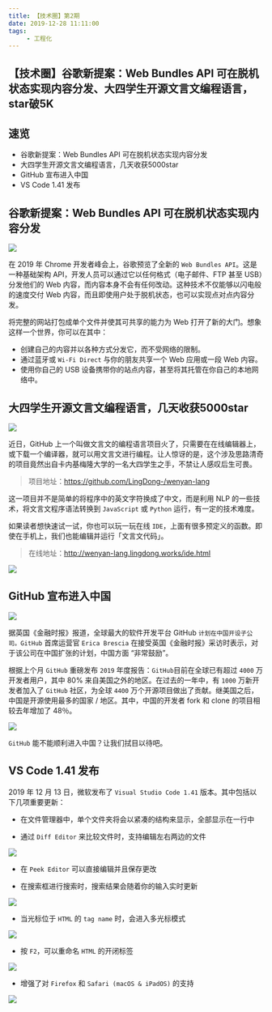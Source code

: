 ```yaml
---
title: 【技术圈】第2期
date: 2019-12-28 11:11:00
tags:
     - 工程化
---
```


## 【技术圈】谷歌新提案：Web Bundles API 可在脱机状态实现内容分发、大四学生开源文言文编程语言，star破5K

## 速览

- 谷歌新提案：Web Bundles API 可在脱机状态实现内容分发
- 大四学生开源文言文编程语言，几天收获5000star
- GitHub 宣布进入中国
- VS Code 1.41 发布

## 谷歌新提案：Web Bundles API 可在脱机状态实现内容分发

![](https://lsqimg-1257917459.cos.ap-beijing.myqcloud.com/20191218222759.png)

在 2019 年 Chrome 开发者峰会上，谷歌预览了全新的 `Web Bundles API`。这是一种基础架构 API，开发人员可以通过它以任何格式（电子邮件、FTP 甚至 USB）分发他们的 Web 内容，而内容本身不会有任何改动。这种技术不仅能够以闪电般的速度交付 Web 内容，而且即使用户处于脱机状态，也可以实现点对点内容分发。

将完整的网站打包成单个文件并使其可共享的能力为 Web 打开了新的大门。想象这样一个世界，你可以在其中：

- 创建自己的内容并以各种方式分发它，而不受网络的限制。
- 通过蓝牙或 `Wi-Fi Direct` 与你的朋友共享一个 Web 应用或一段 Web 内容。
- 使用你自己的 USB 设备携带你的站点内容，甚至将其托管在你自己的本地网络中。

## 大四学生开源文言文编程语言，几天收获5000star

![](https://lsqimg-1257917459.cos.ap-beijing.myqcloud.com/20191218223609.png)

近日，GitHub 上一个叫做文言文的编程语言项目火了，只需要在在线编辑器上，或下载一个编译器，就可以用文言文进行编程。让人惊讶的是，这个涉及思路清奇的项目竟然出自卡内基梅隆大学的一名大四学生之手，不禁让人感叹后生可畏。

> 项目地址：https://github.com/LingDong-/wenyan-lang


这一项目并不是简单的将程序中的英文字符换成了中文，而是利用 NLP 的一些技术，将文言文程序语法转换到 `JavaScript` 或 `Python` 运行，有一定的技术难度。

如果读者想快速试一试，你也可以玩一玩在线 `IDE`，上面有很多预定义的函数。即使在手机上，我们也能编辑并运行「文言文代码」。

> 在线地址：http://wenyan-lang.lingdong.works/ide.html

![](https://mmbiz.qpic.cn/mmbiz_png/KmXPKA19gWicoyKuSkoGQo1RlrCBdibTTeHXXMlp9jOayiaqGDJ8c3KbjHdsqDSKvKBq9WV1yGdlxs0dImQDUiayBQ/640?wx_fmt=png&tp=webp&wxfrom=5&wx_lazy=1&wx_co=1)


## GitHub 宣布进入中国

![](https://lsqimg-1257917459.cos.ap-beijing.myqcloud.com/20191218224048.png)

据英国《金融时报》报道，全球最大的软件开发平台 GitHub `计划在中国开设子公司。GitHub` 首席运营官 `Erica Brescia` 在接受英国《金融时报》采访时表示，对于该公司在中国扩张的计划，中国方面 “非常鼓励”。

根据上个月 `GitHub` 重磅发布 `2019` 年度报告：`GitHub`目前在全球已有超过 `4000` 万开发者用户，其中 80% 来自美国之外的地区。在过去的一年中，有 `1000` 万新开发者加入了 `GitHub` 社区，为全球 `4400` 万个开源项目做出了贡献。继美国之后，中国是开源使用最多的国家 / 地区。其中，中国的开发者 fork 和 clone 的项目相较去年增加了 48％。

![](https://mmbiz.qpic.cn/mmbiz_png/UicQ7HgWiaUb1oBYzaRsDqiaiayjlXPqSezQQ0CsdT0bjxTXQzUUEVOib7X6rYmx0SYvV8QDeiaN54c9BmDpibM9pf3UA/640?wx_fmt=png&tp=webp&wxfrom=5&wx_lazy=1&wx_co=1)

 `GitHub` 能不能顺利进入中国？让我们拭目以待吧。

## VS Code 1.41 发布

2019 年 12 月 13 日，微软发布了 `Visual Studio Code 1.41` 版本。其中包括以下几项重要更新：

- 在文件管理器中，单个文件夹将会以紧凑的结构来显示，全部显示在一行中

- 通过 `Diff Editor` 来比较文件时，支持编辑左右两边的文件

![](https://mmbiz.qpic.cn/mmbiz_gif/Z4WC9OGHQlFI59icV394REyFPhuHf52icyJgaS8iaBCy7aialOK1M0tGBAAQphVVjiafHlZibZGOyMs4rNQw2N2Fslsg/640?wx_fmt=gif&tp=webp&wxfrom=5&wx_lazy=1)

- 在 `Peek Editor` 可以直接编辑并且保存更改

- 在搜索框进行搜索时，搜索结果会随着你的输入实时更新

![](https://mmbiz.qpic.cn/mmbiz_gif/Z4WC9OGHQlFI59icV394REyFPhuHf52icyElZqfQF7ZiaicukFZKL7yk9BrD9xHEibgfolXiaVmoELtreYS0eJGOJVvg/640?wx_fmt=gif&tp=webp&wxfrom=5&wx_lazy=1)

- 当光标位于 `HTML` 的 `tag name` 时，会进入多光标模式

![](https://mmbiz.qpic.cn/mmbiz_png/Z4WC9OGHQlEicZGQL7d3CkrGEdWxjibHWUINsh52oQ22l6NQ49f4XP62xKvpAMr5cFlUUQnwBpUY9rYGpfnveKSw/640?wx_fmt=png&tp=webp&wxfrom=5&wx_lazy=1&wx_co=1)

- 按 `F2`，可以重命名 `HTML` 的开闭标签

![](https://mmbiz.qpic.cn/mmbiz_gif/Z4WC9OGHQlFI59icV394REyFPhuHf52icydVaWpJtTIfWNBc0lxyOVzKJtr8MosZTGa2EgicYQ9SicVdSHiaYNNww3A/640?wx_fmt=gif&tp=webp&wxfrom=5&wx_lazy=1)

- 增强了对 `Firefox` 和 `Safari (macOS & iPadOS)` 的支持

![](https://mmbiz.qpic.cn/mmbiz_gif/Z4WC9OGHQlFI59icV394REyFPhuHf52icyCvtRDbQg6YibQqAyJX7y3XQYDqp3lIsQzR5w0dStAjgWzZib6Rr65AYw/640?wx_fmt=gif&tp=webp&wxfrom=5&wx_lazy=1)